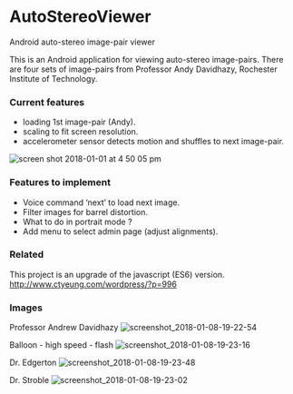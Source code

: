 # AutoStereoViewer
Android auto-stereo image-pair viewer

This is an Android application for viewing auto-stereo image-pairs.
There are four sets of image-pairs from Professor Andy Davidhazy, Rochester Institute of Technology.

### Current features
- loading 1st image-pair (Andy). 
- scaling to fit screen resolution.
- accelerometer sensor detects motion and shuffles to next image-pair.

![screen shot 2018-01-01 at 4 50 05 pm](https://user-images.githubusercontent.com/1282659/34471682-06dc6894-ef15-11e7-85dc-3af80c7f5296.png)

### Features to implement
- Voice command ‘next’ to load next image.
- Filter images for barrel distortion.
- What to do in portrait mode ?
- Add menu to select admin page (adjust alignments).

### Related
This project is an upgrade of the javascript (ES6) version.
http://www.ctyeung.com/wordpress/?p=996

### Images
Professor Andrew Davidhazy
![screenshot_2018-01-08-19-22-54](https://user-images.githubusercontent.com/1282659/34700715-17de5c3e-f4aa-11e7-9f32-41b8642ca0ad.png)

Balloon - high speed - flash
![screenshot_2018-01-08-19-23-16](https://user-images.githubusercontent.com/1282659/34700717-1805780a-f4aa-11e7-9cfb-64f2c619645a.png)

Dr. Edgerton
![screenshot_2018-01-08-19-23-48](https://user-images.githubusercontent.com/1282659/34700718-18148ca0-f4aa-11e7-95d1-4fed2211a736.png)

Dr. Stroble
![screenshot_2018-01-08-19-23-02](https://user-images.githubusercontent.com/1282659/34700716-17f0e8ea-f4aa-11e7-88d3-f682c95c2724.png)


